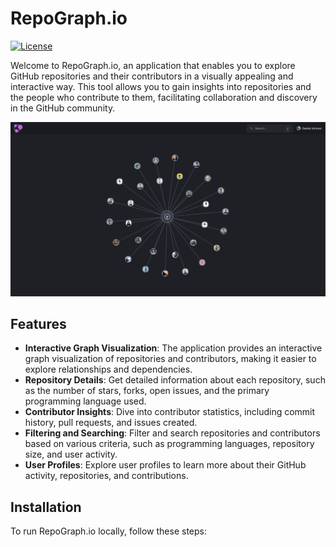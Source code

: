 # RepoGraph.io

[![License](https://img.shields.io/badge/license-MIT-blue.svg)](https://github.com/danielamram/repograph.io/blob/main/LICENSE)
<!-- [![Build Status](https://img.shields.io/travis/your-username/repo-graph/main.svg)](https://travis-ci.org/your-username/repo-graph) -->
<!-- [![Coverage Status](https://coveralls.io/repos/github/your-username/repo-graph/badge.svg?branch=main)](https://coveralls.io/github/your-username/repo-graph?branch=main) -->

Welcome to RepoGraph.io, an application that enables you to explore GitHub repositories and their contributors in a visually appealing and interactive way. This tool allows you to gain insights into repositories and the people who contribute to them, facilitating collaboration and discovery in the GitHub community.

![RepoGraph.io Screenshot](https://github.com/danielamram/repograph.io/blob/main/assets/screenshot.png?raw=true)

## Features

- **Interactive Graph Visualization**: The application provides an interactive graph visualization of repositories and contributors, making it easier to explore relationships and dependencies.
- **Repository Details**: Get detailed information about each repository, such as the number of stars, forks, open issues, and the primary programming language used.
- **Contributor Insights**: Dive into contributor statistics, including commit history, pull requests, and issues created.
- **Filtering and Searching**: Filter and search repositories and contributors based on various criteria, such as programming languages, repository size, and user activity.
- **User Profiles**: Explore user profiles to learn more about their GitHub activity, repositories, and contributions.

## Installation

To run RepoGraph.io locally, follow these steps:

